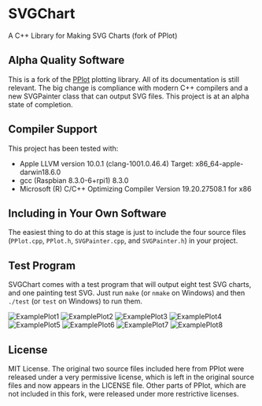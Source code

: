 # SVGChart
A C++ Library for Making SVG Charts (fork of PPlot)

## Alpha Quality Software
This is a fork of the [PPlot](http://pplot.sourceforge.net) plotting library. All of its documentation is still relevant. The big change is compliance with modern C++ compilers and a new SVGPainter class that can output SVG files. This project is at an alpha state of completion.

## Compiler Support
This project has been tested with:

- Apple LLVM version 10.0.1 (clang-1001.0.46.4) Target: x86_64-apple-darwin18.6.0
- gcc (Raspbian 8.3.0-6+rpi1) 8.3.0
- Microsoft (R) C/C++ Optimizing Compiler Version 19.20.27508.1 for x86

## Including in Your Own Software
The easiest thing to do at this stage is just to include the four source files (`PPlot.cpp`, `PPlot.h`, `SVGPainter.cpp`, and `SVGPainter.h`) in your project.

## Test Program
SVGChart comes with a test program that will output eight test SVG charts, and one painting test SVG. Just run `make` (or `nmake` on Windows) and then `./test` (or `test` on Windows) to run them.

![ExamplePlot1](./ExamplePlot1.svg)
![ExamplePlot2](./ExamplePlot2.svg)
![ExamplePlot3](./ExamplePlot3.svg)
![ExamplePlot4](./ExamplePlot4.svg)
![ExamplePlot5](./ExamplePlot5.svg)
![ExamplePlot6](./ExamplePlot6.svg)
![ExamplePlot7](./ExamplePlot7.svg)
![ExamplePlot8](./ExamplePlot8.svg)

## License
MIT License. The original two source files included here from PPlot were released under a very permissive license, which is left in the original source files and now appears in the LICENSE file. Other parts of PPlot, which are not included in this fork, were released under more restrictive licenses.
